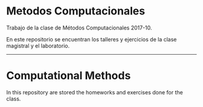 # Metodos Computacionales

Trabajo de la clase de Métodos Computacionales 2017-10.

En este repositorio se encuentran los talleres y ejercicios de la clase magistral y el laboratorio.

-------------------------------------------------------------------------------------------------------------
# Computational Methods

In this repository are stored the homeworks and exercises done for the class.

